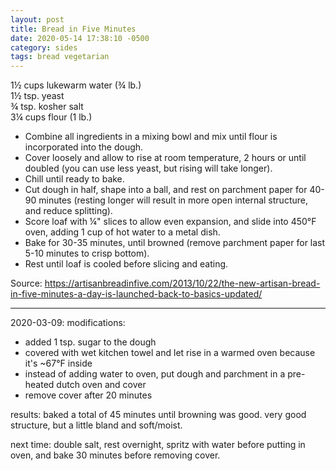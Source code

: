 ```yaml
---
layout: post
title: Bread in Five Minutes
date: 2020-05-14 17:38:10 -0500
category: sides
tags: bread vegetarian
---
```

1½ cups lukewarm water (¾ lb.)  
1½ tsp. yeast  
¾ tsp. kosher salt  
3¼ cups flour (1 lb.)  

  * Combine all ingredients in a mixing bowl and mix until flour is incorporated into the dough.
  * Cover loosely and allow to rise at room temperature, 2 hours or until doubled (you can use less yeast, but rising will take longer).
  * Chill until ready to bake.
  * Cut dough in half, shape into a ball, and rest on parchment paper for 40-90 minutes (resting longer will result in more open internal structure, and reduce splitting).
  * Score loaf with ¼" slices to allow even expansion, and slide into 450°F oven, adding 1 cup of hot water to a metal dish.
  * Bake for 30-35 minutes, until browned (remove parchment paper for last 5-10 minutes to crisp bottom).
  * Rest until loaf is cooled before slicing and eating.

Source: <https://artisanbreadinfive.com/2013/10/22/the-new-artisan-bread-in-five-minutes-a-day-is-launched-back-to-basics-updated/>

---

2020-03-09: modifications:
* added 1 tsp. sugar to the dough
* covered with wet kitchen towel and let rise in a warmed oven because it's ~67°F inside
* instead of adding water to oven, put dough and parchment in a pre-heated dutch oven and cover
* remove cover after 20 minutes

results: baked a total of 45 minutes until browning was good. very good structure, but a little bland and soft/moist.

next time: double salt, rest overnight, spritz with water before putting in oven, and bake 30
minutes before removing cover.
